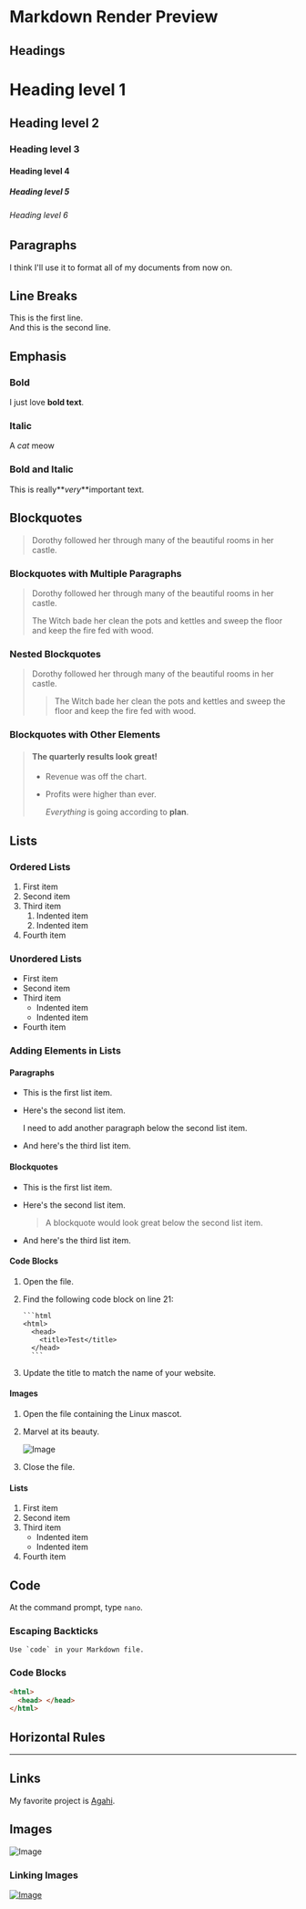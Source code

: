 # Markdown Render Preview

## Headings

# Heading level 1

## Heading level 2

### Heading level 3

#### Heading level 4

##### Heading level 5

###### Heading level 6

## Paragraphs

I think I'll use it to format all of my documents from now on.

## Line Breaks

This is the first line.  
And this is the second line.

## Emphasis

### Bold

I just love **bold text**.

### Italic

A _cat_ meow

### Bold and Italic

This is really**_very_**important text.

## Blockquotes

> Dorothy followed her through many of the beautiful rooms in her castle.

### Blockquotes with Multiple Paragraphs

> Dorothy followed her through many of the beautiful rooms in her castle.
>
> The Witch bade her clean the pots and kettles and sweep the floor and keep the fire fed with wood.

### Nested Blockquotes

> Dorothy followed her through many of the beautiful rooms in her castle.
>
> > The Witch bade her clean the pots and kettles and sweep the floor and keep the fire fed with wood.

### Blockquotes with Other Elements

> #### The quarterly results look great!
>
> - Revenue was off the chart.
> - Profits were higher than ever.
>
>   _Everything_ is going according to **plan**.

## Lists

### Ordered Lists

1. First item
2. Second item
3. Third item
   1. Indented item
   2. Indented item
4. Fourth item

### Unordered Lists

- First item
- Second item
- Third item
  - Indented item
  - Indented item
- Fourth item

### Adding Elements in Lists

#### Paragraphs

- This is the first list item.
- Here's the second list item.

  I need to add another paragraph below the second list item.

- And here's the third list item.

#### Blockquotes

- This is the first list item.
- Here's the second list item.

  > A blockquote would look great below the second list item.

- And here's the third list item.

#### Code Blocks

1.  Open the file.
2.  Find the following code block on line 21:

        ```html
        <html>
          <head>
            <title>Test</title>
          </head>
          ```

3.  Update the title to match the name of your website.

#### Images

1. Open the file containing the Linux mascot.
2. Marvel at its beauty.

   ![Image](https://wallpaperswide.com/download/free_beautiful_landscape_desktop-wallpaper-2560x1440.jpg)

3. Close the file.

#### Lists

1. First item
2. Second item
3. Third item
   - Indented item
   - Indented item
4. Fourth item

## Code

At the command prompt, type `nano`.

### Escaping Backticks

``Use `code` in your Markdown file.``

### Code Blocks

```html
<html>
  <head> </head>
</html>
```

## Horizontal Rules

---

## Links

My favorite project is [Agahi](https://teneplaysofficial.github.io/agahi).

## Images

![Image](https://wallpaperswide.com/download/free_beautiful_landscape_desktop-wallpaper-2560x1440.jpg)

### Linking Images

[![Image](https://wallpaperswide.com/download/free_beautiful_landscape_desktop-wallpaper-2560x1440.jpg)](https://teneplaysofficial.github.io/agahi)
